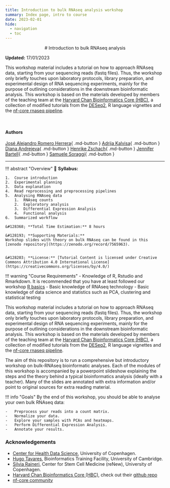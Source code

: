 ```yaml
---
title: Introduction to bulk RNAseq analysis workshop
summary: Index page, intro to course
date: 2023-02-01
hide:
  - navigation
  - toc
---
```


<!--
# Put above to hide navigation (left), toc (right) or footer (bottom)

hide:
  - navigation 
  - toc
  - footer 

# You should hide the navigation if there are no subsections
# You should hide the Table of Contents if there are no important titles
-->

<center>
# Introduction to bulk RNAseq analysis
</center>

**Updated:** 17/01/2023

This workshop material includes a tutorial on how to approach RNAseq data, starting from your sequencing reads (fastq files). Thus, the workshop only briefly touches upon laboratory protocols, library preparation, and experimental design of RNA sequencing experiments, mainly for the purpose of outlining considerations in the downstream bioinformatic analysis. This workshop is based on the materials developed by members of the teaching team at the [Harvard Chan Bioinformatics Core (HBC)](http://bioinformatics.sph.harvard.edu/), a collection of modified tutorials from the [DESeq2](https://www.bioconductor.org/packages/devel/bioc/vignettes/DESeq2/inst/doc/DESeq2.html), R language vignettes and the [nf-core rnaseq pipeline](https://nf-co.re/rnaseq).

<br>

<!-- AUTHORS -->
<!-- Format: [author name](link to author page){ .md-button } -->
<h4>Authors</h4>

[José Alejandro Romero Herrera](https://www.linkedin.com/in/jose-alejandro-romero-herrera/){ .md-button }
[Adrija Kalvisa](https://www.linkedin.com/in/adrija-kalvisa/){ .md-button }
[Diana Andrejeva](https://www.linkedin.com/in/diana-andrejeva-766058155/){ .md-button }
[Henrike Zschach](https://www.linkedin.com/in/henrikezschach/){ .md-button }
[Jennifer Bartell](https://www.linkedin.com/in/jagbartell/){ .md-button }
[Samuele Soraggi](https://www.linkedin.com/in/samuelesoraggi/){ .md-button }

<hr>

<!-- OVERVIEW OF COURSE -->
!!! abstract "Overview"
    &#128172; **Syllabus:**   

    1.  Course introduction  
    2.  Experimental planning   
    3.  Data explanation    
    4.  Read reprocessing and preprocessing pipelines   
    5.  Analysing RNAseq data   
        1.  RNAseq counts   
        2.  Exploratory analysis    
        3.  Differential Expression Analysis    
        4.  Functional analysis 
    6.  Summarized workflow  

    &#128368; **Total Time Estimation:** 8 hours  

    &#128193; **Supporting Materials:**  
    Workshop slides with theory on bulk RNAseq can be found in this [zenodo repository](https://zenodo.org/record/7565963).


    &#128203; **License:** [Tutorial Content is licensed under Creative Commons Attribution 4.0 International License](https://creativecommons.org/licenses/by/4.0/)
   
!!! warning "Course Requirements"
    - Knowledge of R, Rstudio and Rmarkdown. It is recommended that you have at least followed our workshop [R basics](https://github.com/Center-for-Health-Data-Science/FromExceltoR_2022)
    - Basic knowledge of RNAseq technology
    - Basic knowledge of data science and statistics such as PCA, clustering and statistical testing

This workshop material includes a tutorial on how to approach RNAseq data, starting from your sequencing reads (fastq files). Thus, the workshop only briefly touches upon laboratory protocols, library preparation, and experimental design of RNA sequencing experiments, mainly for the purpose of outlining considerations in the downstream bioinformatic analysis. This workshop is based on the materials developed by members of the teaching team at the [Harvard Chan Bioinformatics Core (HBC)](http://bioinformatics.sph.harvard.edu/), a collection of modified tutorials from the [DESeq2](https://www.bioconductor.org/packages/devel/bioc/vignettes/DESeq2/inst/doc/DESeq2.html), R language vignettes and the [nf-core rnaseq pipeline](https://nf-co.re/rnaseq).

The aim of this repository is to run a comprehensive but introductory workshop on bulk-RNAseq bioinformatic analyses. Each of the modules of this workshop is accompanied by a powerpoint slideshow explaining the steps and the theory behind a typical bioinformatics analysis (ideally with a teacher). Many of the slides are annotated with extra information and/or point to original sources for extra reading material.

!!! info "Goals"
    By the end of this workshop, you should be able to analyse your own bulk RNAseq data:

    -   Preprocess your reads into a count matrix.
    -   Normalize your data.
    -   Explore your samples with PCAs and heatmaps.
    -   Perform Differential Expression Analysis.
    -   Annotate your results.

### Acknowledgements

- [Center for Health Data Science](https://heads.ku.dk/), University of Copenhagen.
- [Hugo Tavares](https://bioinfotraining.bio.cam.ac.uk/about), Bioinformatics Training Facility, University of Cambridge.
- [Silvia Raineri](https://renew.ku.dk/research/reseach-groups/serup-group/), Center for Stem Cell Medicine (reNew), University of Copenhagen.
- [Harvard Chan Bioinformatics Core (HBC)](http://bioinformatics.sph.harvard.edu/), check out their [github repo](https://github.com/hbctraining/DGE_workshop_salmon_online)
- [nf-core community](https://nf-co.re/)
